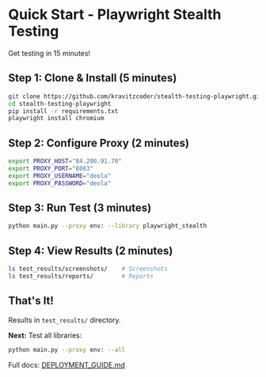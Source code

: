 # Quick Start - Playwright Stealth Testing

Get testing in 15 minutes!

## Step 1: Clone & Install (5 minutes)

```bash
git clone https://github.com/kravitzcoder/stealth-testing-playwright.git
cd stealth-testing-playwright
pip install -r requirements.txt
playwright install chromium
```

## Step 2: Configure Proxy (2 minutes)

```bash
export PROXY_HOST="84.200.91.70"
export PROXY_PORT="8083"
export PROXY_USERNAME="deola"
export PROXY_PASSWORD="deola"
```

## Step 3: Run Test (3 minutes)

```bash
python main.py --proxy env: --library playwright_stealth
```

## Step 4: View Results (2 minutes)

```bash
ls test_results/screenshots/    # Screenshots
ls test_results/reports/        # Reports
```

## That's It!

Results in `test_results/` directory.

**Next:** Test all libraries:
```bash
python main.py --proxy env: --all
```

Full docs: [DEPLOYMENT_GUIDE.md](DEPLOYMENT_GUIDE.md)
